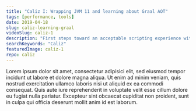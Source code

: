 ```yaml
---
title: "Caliz I: Wrapping JVM 11 and learning about Graal AOT"
tags: [performance, tools]
date: 2019-04-18
slug: caliz-learning-graal
videoSlug: caliz-1
description: "First steps toward an acceptable scripting experience with single-source-file execution and Graal native images"
searchKeywords: "Caliz"
featuredImage: caliz-1
repo: caliz
---
```


Lorem ipsum dolor sit amet, consectetur adipisici elit, sed eiusmod tempor incidunt ut labore et dolore magna aliqua.
Ut enim ad minim veniam, quis nostrud exercitation ullamco laboris nisi ut aliquid ex ea commodi consequat.
Quis aute iure reprehenderit in voluptate velit esse cillum dolore eu fugiat nulla pariatur.
Excepteur sint obcaecat cupiditat non proident, sunt in culpa qui officia deserunt mollit anim id est laborum.